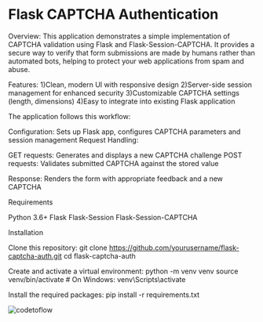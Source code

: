 <h1>Flask CAPTCHA Authentication </h1>

Overview:
This application demonstrates a simple implementation of CAPTCHA validation using Flask and Flask-Session-CAPTCHA. It provides a secure way to verify that form submissions are made by humans rather than automated bots, helping to protect your web applications from spam and abuse.

Features:
1)Clean, modern UI with responsive design
2)Server-side session management for enhanced security
3)Customizable CAPTCHA settings (length, dimensions)
4)Easy to integrate into existing Flask application

The application follows this workflow:

Configuration: Sets up Flask app, configures CAPTCHA parameters and session management
Request Handling:

GET requests: Generates and displays a new CAPTCHA challenge
POST requests: Validates submitted CAPTCHA against the stored value


Response: Renders the form with appropriate feedback and a new CAPTCHA

Requirements

Python 3.6+
Flask
Flask-Session
Flask-Session-CAPTCHA

Installation

Clone this repository:
git clone https://github.com/yourusername/flask-captcha-auth.git
cd flask-captcha-auth

Create and activate a virtual environment:
python -m venv venv
source venv/bin/activate  # On Windows: venv\Scripts\activate

Install the required packages:
pip install -r requirements.txt


![codetoflow](https://github.com/user-attachments/assets/9e4bf516-35c6-4710-aee3-2fb714e7b92a)
